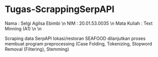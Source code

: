 # Tugas-ScrappingSerpAPI

Nama        : Selgi Agilsa Ebimbi \n
NIM         : 20.01.53.0035 \n
Mata Kuliah : Text Minning (A1) \n \n

Scraping data SerpAPI lokasi/restoran SEAFOOD dilanjutkan proses membuat program preprocessing (Case Folding, Tokenizing, Stopword Removal (Filtering), Stemming)
